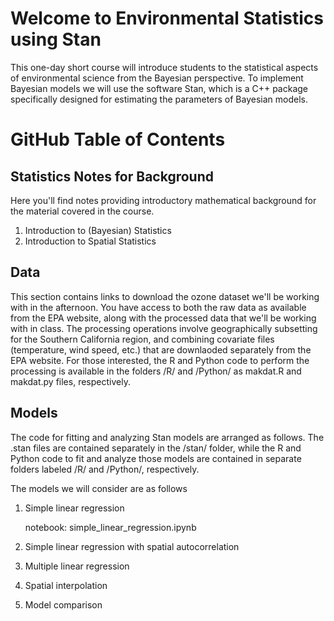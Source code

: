 # Welcome to Environmental Statistics using Stan
This one-day short course will introduce students to the statistical aspects of environmental science from the Bayesian perspective. To implement Bayesian models we will use the software Stan, which is a C++ package specifically designed for estimating the parameters of Bayesian models.


# GitHub Table of Contents

## Statistics Notes for Background
Here you'll find notes providing introductory mathematical background for the material covered in the course. 
1. Introduction to (Bayesian) Statistics
2. Introduction to Spatial Statistics

## Data
This section contains links to download the ozone dataset we'll be working with in the afternoon. You have access to both the raw data as available from the EPA website, along with the processed data that we'll be working with in class. The processing operations involve geographically subsetting for the Southern California region, and combining covariate files (temperature, wind speed, etc.) that are downlaoded separately from the EPA website. For those interested, the R and Python code to perform the processing is available in the folders /R/ and /Python/ as makdat.R and makdat.py files, respectively. 

## Models
The code for fitting and analyzing Stan models are arranged as follows. The .stan files are contained separately in the /stan/ folder, while the R and Python code to fit and analyze those models are contained in separate folders labeled /R/ and /Python/, respectively.

The models we will consider are as follows

1. Simple linear regression
    
   notebook: simple_linear_regression.ipynb

2. Simple linear regression with spatial autocorrelation
2. Multiple linear regression
3. Spatial interpolation
4. Model comparison

